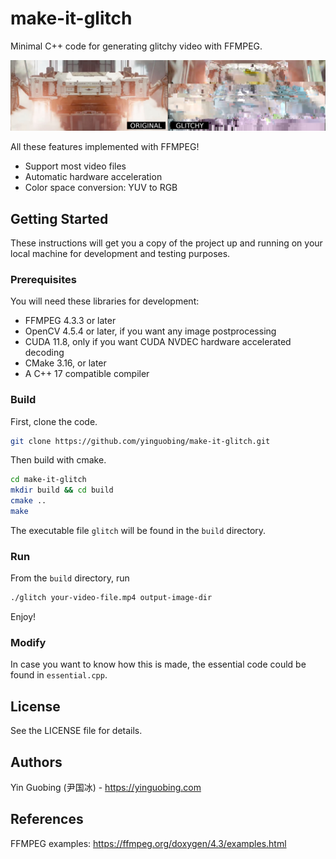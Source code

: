 # make-it-glitch
Minimal C++ code for generating glitchy video with FFMPEG.

![Sample - The Wandering Earth 2](doc/wandering_earch_2.jpg)

All these features implemented with FFMPEG!
- Support most video files
- Automatic hardware acceleration
- Color space conversion: YUV to RGB

## Getting Started

These instructions will get you a copy of the project up and running on your local machine for development and testing purposes.

### Prerequisites
You will need these libraries for development:
- FFMPEG 4.3.3 or later
- OpenCV 4.5.4 or later, if you want any image postprocessing
- CUDA 11.8, only if you want CUDA NVDEC hardware accelerated decoding
- CMake 3.16, or later
- A C++ 17 compatible compiler

### Build
First, clone the code.
```bash
git clone https://github.com/yinguobing/make-it-glitch.git
```

Then build with cmake.
```bash
cd make-it-glitch
mkdir build && cd build
cmake ..
make
```

The executable file `glitch` will be found in the `build` directory.

### Run
From the `build` directory, run
```bash
./glitch your-video-file.mp4 output-image-dir
```

Enjoy!

### Modify
In case you want to know how this is made, the essential code could be found in `essential.cpp`.

## License
See the LICENSE file for details.

## Authors
Yin Guobing (尹国冰) - https://yinguobing.com

## References
FFMPEG examples: https://ffmpeg.org/doxygen/4.3/examples.html
